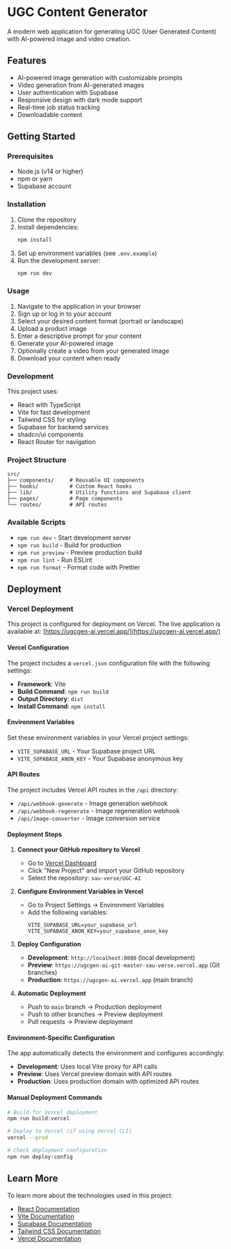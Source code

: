 # UGC Content Generator

A modern web application for generating UGC (User Generated Content) with AI-powered image and video creation.

## Features

- AI-powered image generation with customizable prompts
- Video generation from AI-generated images
- User authentication with Supabase
- Responsive design with dark mode support
- Real-time job status tracking
- Downloadable content

## Getting Started

### Prerequisites

- Node.js (v14 or higher)
- npm or yarn
- Supabase account

### Installation

1. Clone the repository
2. Install dependencies:
   ```bash
   npm install
   ```
3. Set up environment variables (see `.env.example`)
4. Run the development server:
   ```bash
   npm run dev
   ```

### Usage

1. Navigate to the application in your browser
2. Sign up or log in to your account
3. Select your desired content format (portrait or landscape)
4. Upload a product image
5. Enter a descriptive prompt for your content
6. Generate your AI-powered image
7. Optionally create a video from your generated image
8. Download your content when ready

### Development

This project uses:
- React with TypeScript
- Vite for fast development
- Tailwind CSS for styling
- Supabase for backend services
- shadcn/ui components
- React Router for navigation

### Project Structure

```
src/
├── components/     # Reusable UI components
├── hooks/          # Custom React hooks
├── lib/            # Utility functions and Supabase client
├── pages/          # Page components
└── routes/         # API routes
```

### Available Scripts

- `npm run dev` - Start development server
- `npm run build` - Build for production
- `npm run preview` - Preview production build
- `npm run lint` - Run ESLint
- `npm run format` - Format code with Prettier

## Deployment

### Vercel Deployment

This project is configured for deployment on Vercel. The live application is available at: [https://ugcgen-ai.vercel.app/](https://ugcgen-ai.vercel.app/)

#### Vercel Configuration

The project includes a `vercel.json` configuration file with the following settings:

- **Framework**: Vite
- **Build Command**: `npm run build`
- **Output Directory**: `dist`
- **Install Command**: `npm install`

#### Environment Variables

Set these environment variables in your Vercel project settings:

- `VITE_SUPABASE_URL` - Your Supabase project URL
- `VITE_SUPABASE_ANON_KEY` - Your Supabase anonymous key

#### API Routes

The project includes Vercel API routes in the `/api` directory:

- `/api/webhook-generate` - Image generation webhook
- `/api/webhook-regenerate` - Image regeneration webhook  
- `/api/image-converter` - Image conversion service

#### Deployment Steps

1. **Connect your GitHub repository to Vercel**
   - Go to [Vercel Dashboard](https://vercel.com/dashboard)
   - Click "New Project" and import your GitHub repository
   - Select the repository: `sau-verse/UGC-AI`

2. **Configure Environment Variables in Vercel**
   - Go to Project Settings → Environment Variables
   - Add the following variables:
     ```
     VITE_SUPABASE_URL=your_supabase_url
     VITE_SUPABASE_ANON_KEY=your_supabase_anon_key
     ```

3. **Deploy Configuration**
   - **Development**: `http://localhost:8080` (local development)
   - **Preview**: `https://ugcgen-ai-git-master-sau-verse.vercel.app` (Git branches)
   - **Production**: `https://ugcgen-ai.vercel.app` (main branch)

4. **Automatic Deployment**
   - Push to `main` branch → Production deployment
   - Push to other branches → Preview deployment
   - Pull requests → Preview deployment

#### Environment-Specific Configuration

The app automatically detects the environment and configures accordingly:

- **Development**: Uses local Vite proxy for API calls
- **Preview**: Uses Vercel preview domain with API routes
- **Production**: Uses production domain with optimized API routes

#### Manual Deployment Commands

```bash
# Build for Vercel deployment
npm run build:vercel

# Deploy to Vercel (if using Vercel CLI)
vercel --prod

# Check deployment configuration
npm run deploy:config
```

## Learn More

To learn more about the technologies used in this project:

- [React Documentation](https://reactjs.org/)
- [Vite Documentation](https://vitejs.dev/)
- [Supabase Documentation](https://supabase.io/docs)
- [Tailwind CSS Documentation](https://tailwindcss.com/)
- [Vercel Documentation](https://vercel.com/docs)